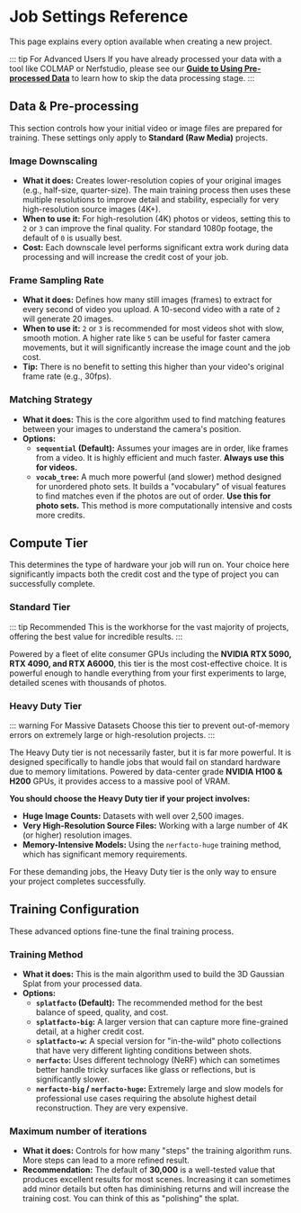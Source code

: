 # Job Settings Reference

This page explains every option available when creating a new project.

::: tip For Advanced Users
If you have already processed your data with a tool like COLMAP or Nerfstudio, please see our **[Guide to Using Pre-processed Data](../guide/preprocessed-data.md)** to learn how to skip the data processing stage.
:::

## Data & Pre-processing

This section controls how your initial video or image files are prepared for training. These settings only apply to **Standard (Raw Media)** projects.

### Image Downscaling

- **What it does:** Creates lower-resolution copies of your original images (e.g., half-size, quarter-size). The main training process then uses these multiple resolutions to improve detail and stability, especially for very high-resolution source images (4K+).
- **When to use it:** For high-resolution (4K) photos or videos, setting this to `2` or `3` can improve the final quality. For standard 1080p footage, the default of `0` is usually best.
- **Cost:** Each downscale level performs significant extra work during data processing and will increase the credit cost of your job.

### Frame Sampling Rate

- **What it does:** Defines how many still images (frames) to extract for every second of video you upload. A 10-second video with a rate of `2` will generate 20 images.
- **When to use it:** `2` or `3` is recommended for most videos shot with slow, smooth motion. A higher rate like `5` can be useful for faster camera movements, but it will significantly increase the image count and the job cost.
- **Tip:** There is no benefit to setting this higher than your video's original frame rate (e.g., 30fps).

### Matching Strategy

- **What it does:** This is the core algorithm used to find matching features between your images to understand the camera's position.
- **Options:**
  - **`sequential` (Default):** Assumes your images are in order, like frames from a video. It is highly efficient and much faster. **Always use this for videos.**
  - **`vocab_tree`:** A much more powerful (and slower) method designed for unordered photo sets. It builds a "vocabulary" of visual features to find matches even if the photos are out of order. **Use this for photo sets.** This method is more computationally intensive and costs more credits.

## Compute Tier

This determines the type of hardware your job will run on. Your choice here significantly impacts both the credit cost and the type of project you can successfully complete.

### Standard Tier

::: tip Recommended
This is the workhorse for the vast majority of projects, offering the best value for incredible results.
:::

Powered by a fleet of elite consumer GPUs including the **NVIDIA RTX 5090, RTX 4090, and RTX A6000**, this tier is the most cost-effective choice. It is powerful enough to handle everything from your first experiments to large, detailed scenes with thousands of photos.

### Heavy Duty Tier

::: warning For Massive Datasets
Choose this tier to prevent out-of-memory errors on extremely large or high-resolution projects.
:::

The Heavy Duty tier is not necessarily faster, but it is far more powerful. It is designed specifically to handle jobs that would fail on standard hardware due to memory limitations. Powered by data-center grade **NVIDIA H100 & H200** GPUs, it provides access to a massive pool of VRAM.

**You should choose the Heavy Duty tier if your project involves:**

- **Huge Image Counts:** Datasets with well over 2,500 images.
- **Very High-Resolution Source Files:** Working with a large number of 4K (or higher) resolution images.
- **Memory-Intensive Models:** Using the `nerfacto-huge` training method, which has significant memory requirements.

For these demanding jobs, the Heavy Duty tier is the only way to ensure your project completes successfully.

## Training Configuration

These advanced options fine-tune the final training process.

### Training Method

- **What it does:** This is the main algorithm used to build the 3D Gaussian Splat from your processed data.
- **Options:**
  - **`splatfacto` (Default):** The recommended method for the best balance of speed, quality, and cost.
  - **`splatfacto-big`:** A larger version that can capture more fine-grained detail, at a higher credit cost.
  - **`splatfacto-w`:** A special version for "in-the-wild" photo collections that have very different lighting conditions between shots.
  - **`nerfacto`:** Uses different technology (NeRF) which can sometimes better handle tricky surfaces like glass or reflections, but is significantly slower.
  - **`nerfacto-big` / `nerfacto-huge`:** Extremely large and slow models for professional use cases requiring the absolute highest detail reconstruction. They are very expensive.

### Maximum number of iterations

- **What it does:** Controls for how many "steps" the training algorithm runs. More steps can lead to a more refined result.
- **Recommendation:** The default of **30,000** is a well-tested value that produces excellent results for most scenes. Increasing it can sometimes add minor details but often has diminishing returns and will increase the training cost. You can think of this as "polishing" the splat.
